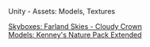 Unity - Assets: Models, Textures

[Skyboxes: Farland Skies - Cloudy Crown](https://assetstore.unity.com/packages/2d/textures-materials/sky/farland-skies-cloudy-crown-60004) <br>
[Models: Kenney's Nature Pack Extended](https://www.kenney.nl/assets/nature-kit)